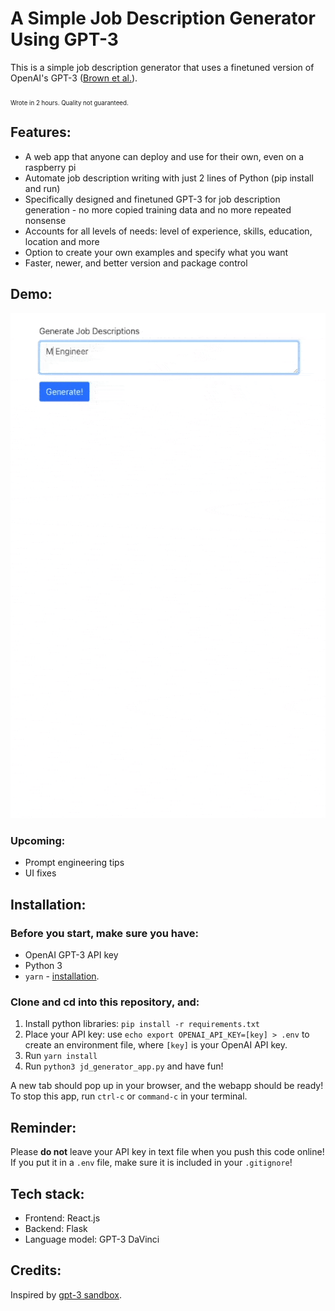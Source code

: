 # A Simple Job Description Generator Using GPT-3 

This is a simple job description generator that uses a finetuned version of OpenAI's GPT-3 ([Brown et al.](https://arxiv.org/abs/2005.14165)). 


<sub><sub>Wrote in 2 hours. Quality not guaranteed.</sub></sub>

## Features:
- A web app that anyone can deploy and use for their own, even on a raspberry pi
- Automate job description writing with just 2 lines of Python (pip install and run) 
- Specifically designed and finetuned GPT-3 for job description generation - no more copied training data and no more repeated nonsense
- Accounts for all levels of needs: level of experience, skills, education, location and more
- Option to create your own examples and specify what you want
- Faster, newer, and better version and package control

## Demo:
![demo](https://github.com/Cveinnt/jd-generator/blob/main/demo.gif)

### Upcoming:
- Prompt engineering tips
- UI fixes

## Installation:
### Before you start, make sure you have:
* OpenAI GPT-3 API key
* Python 3
* `yarn` - [installation](https://classic.yarnpkg.com/en/docs/install).

### Clone and cd into this repository, and:
1. Install python libraries: `pip install -r requirements.txt`
2. Place your API key: use `echo export OPENAI_API_KEY=[key] > .env` to create an environment file, where `[key]` is your OpenAI API key. 
3. Run `yarn install`
4. Run `python3 jd_generator_app.py` and have fun!

A new tab should pop up in your browser, and the webapp should be ready! 
To stop this app, run `ctrl-c` or `command-c` in your terminal.

## Reminder:
Please **do not** leave your API key in text file when you push this code online!
If you put it in a `.env` file, make sure it is included in your `.gitignore`!

## Tech stack:
- Frontend: React.js
- Backend: Flask 
- Language model: GPT-3 DaVinci

## Credits:
Inspired by [gpt-3 sandbox](https://github.com/shreyashankar/gpt3-sandbox).
